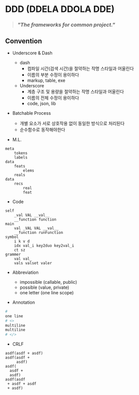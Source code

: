 # DDD (DDELA DDOLA DDE)
> ### *"The frameworks for common project."*

## Convention

- Underscore & Dash
	- dash
        - 컴파일 시간(검색 시간)을 절약하는 작명 스타일과 어울린다
		- 이름의 부분 수정이 용이하다
		- markup, table, exe
	- Underscore
        - 계층 구조 및 용량을 절약하는 작명 스타일과 어울린다
		- 이름의 전체 수정이 용이하다
		- code, json, lib

- Batchable Process
    - 개별 요소가 서로 상호작용 없이 동일한 방식으로 처리된다
    - 순수함수로 동작해야한다

- M.L.
```
meta
    tokens
    labels
data
    feats
        elems
    reals
data
    recs
        real
        feat
```

- Code
```
self
    _val VAL __val__
    __function function
main
    val _VAL VAL __val__
    __function runFunction
symbol
    i k v d
    idx val_i key2duo key2val_i
    ct sz
grammer
    val val_
    vals valset valer
```

- Abbreviation
  - impossible (callable, public)
  - possible (value, private)
  - one letter (one line scope)

- Annotation
```bash
#
one line
# <>
multiline
multiline
# </>
```

- CRLF
```
asdf(asdf + asdf)
asdf(asdf +
     asdf)
asdf(
  asdf +
  asdf)
asdf(asdf
 + asdf + asdf
 + asdf)
```
